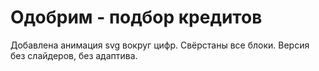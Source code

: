 # Одобрим - подбор кредитов

Добавлена анимация svg вокруг цифр. Свёрстаны все блоки.
Версия без слайдеров, без адаптива.




